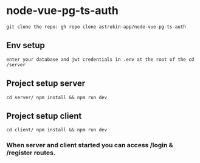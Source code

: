 # node-vue-pg-ts-auth
```
git clone the repo: gh repo clone astrokin-app/node-vue-pg-ts-auth
```

## Env setup
```
enter your database and jwt credentials in .env at the root of the cd /server
```

## Project setup server
```
cd server/ npm install && npm run dev
```

## Project setup client
```
cd client/ npm install && npm run dev
```

### When server and client started you can access /login & /register routes.
